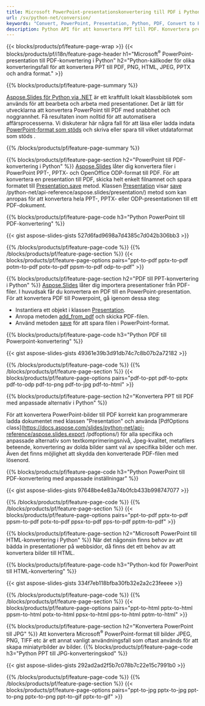 ```yaml
---
title: Microsoft PowerPoint-presentationskonvertering till PDF i Python
url: /sv/python-net/conversion/
keywords: "Convert, PowerPoint, Presentation, Python, PDF, Convert to PDF, PPT to PDF"
description: Python API för att konvertera PPT till PDF. Konvertera presentationer till JPG, PNG och andra format i Python.
---
```


{{< blocks/products/pf/feature-page-wrap >}}
{{< blocks/products/pf/i18n/feature-page-header h1="Microsoft<sup>®</sup> PowerPoint-presentation till PDF-konvertering i Python" h2="Python-källkoder för olika konverteringsfall för att konvertera PPT till PDF, PNG, HTML, JPEG, PPTX och andra format." >}}

{{% blocks/products/pf/feature-page-summary %}}

[Aspose.Slides för Python via .NET](https://products.aspose.com/slides/python-net/) är ett kraftfullt lokalt klassbibliotek som används för att bearbeta och arbeta med presentationer. Det är lätt för utvecklarna att konvertera PowerPoint till PDF med snabbhet och noggrannhet. Få resultaten inom nolltid för att automatisera affärsprocesserna. Vi diskuterar här några fall för att läsa eller ladda indata [PowerPoint-format som stöds](https://docs.aspose.com/slides/python-net/supported-file-formats/) och skriva eller spara till vilket utdataformat som stöds . 

{{% /blocks/products/pf/feature-page-summary  %}}

{{% blocks/products/pf/feature-page-section  h2="PowerPoint till PDF-konvertering i Python" %}}
[Aspose.Slides](https://products.aspose.com/slides/python-net/) låter dig konvertera filer i PowerPoint PPT-, PPTX- och OpenOffice ODP-format till PDF. För att konvertera en presentation till PDF, skicka helt enkelt filnamnet och spara formatet till [Presentation.save](https://docs.aspose.com/slides/python-net/api-reference/aspose.slides/presentation/) metod. Klassen [Presentation](https://docs.aspose.com/slides/python-net/api-reference/aspose.slides/presentation/) visar [save](https://docs.aspose.com/slides) /python-net/api-reference/aspose.slides/presentation/) metod som kan anropas för att konvertera hela PPT-, PPTX- eller ODP-presentationen till ett PDF-dokument.

{{% blocks/products/pf/feature-page-code h3="Python PowerPoint till PDF-konvertering" %}}

{{< gist aspose-slides-gists 527d6fad9698a7d4385c7d042b306bb3 >}}

{{% /blocks/products/pf/feature-page-code  %}}
{{% /blocks/products/pf/feature-page-section %}}
{{< blocks/products/pf/feature-page-options pairs="ppt-to-pdf pptx-to-pdf potm-to-pdf potx-to-pdf ppsm-to-pdf odp-to-pdf" >}}

{{% blocks/products/pf/feature-page-section  h2="PDF till PPT-konvertering i Python" %}}
[Aspose.Slides](https://products.aspose.com/slides/python-net/) låter dig importera presentationer från PDF-filer. I huvudsak får du konvertera en PDF till en PowerPoint-presentation. För att konvertera PDF till Powerpoint, gå igenom dessa steg:
- Instantiera ett objekt i klassen [Presentation](https://docs.aspose.com/slides/python-net/api-reference/aspose.slides/presentation/).
- Anropa metoden [add_from_pdf](https://docs.aspose.com/slides/python-net/api-reference/aspose.slides/slidecollection/) och skicka PDF-filen.
- Använd metoden [save](https://docs.aspose.com/slides/python-net/api-reference/aspose.slides/presentation/) för att spara filen i PowerPoint-format.

{{% blocks/products/pf/feature-page-code h3="Python PDF till Powerpoint-konvertering" %}}

{{< gist aspose-slides-gists 49361e39b3d91db74c7c8b07b2a72182 >}}

{{% /blocks/products/pf/feature-page-code  %}}
{{% /blocks/products/pf/feature-page-section %}}
{{< blocks/products/pf/feature-page-options pairs="pdf-to-ppt pdf-to-pptx pdf-to-odp pdf-to-png pdf-to-jpg pdf-to-html" >}}

{{% blocks/products/pf/feature-page-section  h2="Konvertera PPT till PDF med anpassade alternativ i Python" %}}

För att konvertera PowerPoint-bilder till PDF korrekt kan programmerare ladda dokumentet med klassen "Presentation" och använda [PdfOptions class](https://docs.aspose.com/slides/python-net/api-reference/aspose.slides.export /pdfoptions/) för alla specifika och anpassade alternativ som textkomprimeringsnivå, Jpeg-kvalitet, metafilers beteende, konvertering av dolda bilder samt val av specifika bilder och mer. Även det finns möjlighet att skydda den konverterade PDF-filen med lösenord.

{{% blocks/products/pf/feature-page-code h3="Python PowerPoint till PDF-konvertering med anpassade inställningar" %}}

{{< gist aspose-slides-gists 97648be4e83a74b0fcb433b998747077 >}}

{{% /blocks/products/pf/feature-page-code  %}}
{{% /blocks/products/pf/feature-page-section %}}
{{< blocks/products/pf/feature-page-options pairs="ppt-to-pdf pptx-to-pdf ppsm-to-pdf potx-to-pdf ppsx-to-pdf pps-to-pdf pptm-to-pdf" >}}

{{% blocks/products/pf/feature-page-section  h2="Microsoft PowerPoint till HTML-konvertering i Python" %}}
När det någonsin finns behov av att bädda in presentationer på webbsidor, då finns det ett behov av att konvertera bilder till HTML.

{{% blocks/products/pf/feature-page-code h3="Python-kod för PowerPoint till HTML-konvertering" %}}

{{< gist aspose-slides-gists 334f7eb118bfba30fb32e2a2c23feeee >}}

{{% /blocks/products/pf/feature-page-code %}}
{{% /blocks/products/pf/feature-page-section %}}
{{< blocks/products/pf/feature-page-options pairs="ppt-to-html pptx-to-html ppsm-to-html potx-to-html ppsx-to-html pps-to-html pptm-to-html" >}}

{{% blocks/products/pf/feature-page-section  h2="Konvertera PowerPoint till JPG" %}}
Att konvertera Microsoft<sup>®</sup> PowerPoint-format till bilder JPEG, PNG, TIFF etc är ett annat vanligt användningsfall som oftast används för att skapa miniatyrbilder av bilder. 
{{% blocks/products/pf/feature-page-code h3="Python PPT till JPG-konverteringskod" %}}

{{< gist aspose-slides-gists 292ad2ad2f5b7c078b7c22e15c7991b0 >}}

{{% /blocks/products/pf/feature-page-code %}}
{{% /blocks/products/pf/feature-page-section %}}
{{< blocks/products/pf/feature-page-options pairs="ppt-to-jpg pptx-to-jpg ppt-to-png pptx-to-png ppt-to-gif pptx-to-gif" >}}